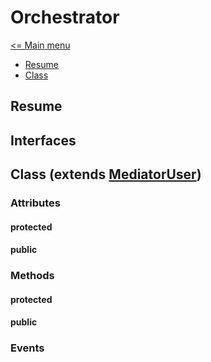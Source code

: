# Orchestrator

[<= Main menu](https://github.com/Psychopoulet/node-pluginsmanager-plugin//README.md)

* [Resume](#resume)
* [Class](#class-extends-mediatoruser)

## Resume

## Interfaces

## Class (extends [MediatorUser](./MediatorUser.md))

### Attributes

#### protected

#### public

### Methods

#### protected

#### public

### Events
